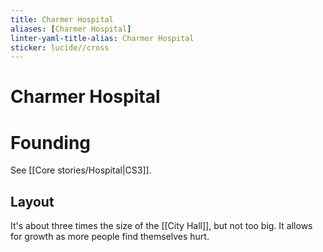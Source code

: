 ```yaml
---
title: Charmer Hospital
aliases: [Charmer Hospital]
linter-yaml-title-alias: Charmer Hospital
sticker: lucide//cross
---
```


# Charmer Hospital
# Founding
See [[Core stories/Hospital|CS3]].
## Layout
It's about three times the size of the [[City Hall]], but not too big. It allows for growth as more people find themselves hurt.